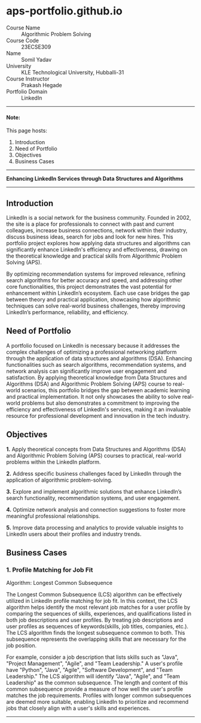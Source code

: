 # aps-portfolio.github.io

<dl>
<dt>Course Name</dt>
<dd>Algorithmic Problem Solving</dd>
<dt>Course Code</dt>
<dd>23ECSE309</dd>
<dt>Name</dt>
<dd>Somil Yadav</dd>
<dt>University</dt>
<dd>KLE Technological University, Hubballi-31</dd>
<dt>Course Instructor</dt>
<dd>Prakash Hegade</dd>  
<dt>Portfolio Domain</dt>
<dd>LinkedIn</dd>

</dl>

* * *


#### Note:
This page hosts:

1. Introduction
2. Need of Portfolio
3. Objectives
4. Business Cases

* * *
**Enhancing LinkedIn Services through Data Structures and Algorithms**
* * *

## Introduction

  LinkedIn is a social network for the business community. Founded in 2002, the site is a place for professionals to connect with past and current colleagues, increase business connections, network within their industry, discuss business ideas, search for jobs and look for new hires. This portfolio project explores how applying data structures and algorithms can significantly enhance LinkedIn's efficiency and effectiveness, drawing on the theoretical knowledge and practical skills from Algorithmic Problem Solving (APS).

By optimizing recommendation systems for improved relevance, refining search algorithms for better accuracy and speed, and addressing other core functionalities, this project demonstrates the vast potential for enhancement within LinkedIn’s ecosystem. Each use case bridges the gap between theory and practical application, showcasing how algorithmic techniques can solve real-world business challenges, thereby improving LinkedIn’s performance, reliability, and efficiency.

## Need of Portfolio

A portfolio focused on LinkedIn is necessary because it addresses the complex challenges of optimizing a professional networking platform through the application of data structures and algorithms (DSA). Enhancing functionalities such as search algorithms, recommendation systems, and network analysis can significantly improve user engagement and satisfaction. By applying theoretical knowledge from Data Structures and Algorithms (DSA) and Algorithmic Problem Solving (APS) course to real-world scenarios, this portfolio bridges the gap between academic learning and practical implementation. It not only showcases the ability to solve real-world problems but also demonstrates a commitment to improving the efficiency and effectiveness of LinkedIn's services, making it an invaluable resource for professional development and innovation in the tech industry.

## Objectives

**1.** Apply theoretical concepts from Data Structures and Algorithms (DSA) and Algorithmic Problem Solving (APS) courses to practical, real-world problems within the LinkedIn platform.

**2.** Address specific business challenges faced by LinkedIn through the application of algorithmic problem-solving.

**3.** Explore and implement algorithmic solutions that enhance LinkedIn’s search functionality, recommendation systems, and user engagement.

**4.** Optimize network analysis and connection suggestions to foster more meaningful professional relationships.

**5.** Improve data processing and analytics to provide valuable insights to LinkedIn users about their profiles and industry trends.

## Business Cases

### 1. **Profile Matching for Job Fit**

Algorithm: Longest Common Subsequence

The Longest Common Subsequence (LCS) algorithm can be effectively utilized in LinkedIn profile matching for job fit. In this context, the LCS algorithm helps identify the most relevant job matches for a user profile by comparing the sequences of skills, experiences, and qualifications listed in both job descriptions and user profiles. By treating job descriptions and user profiles as sequences of keywords(skills, job titles, companies, etc.). The LCS algorithm finds the longest subsequence common to both. This subsequence represents the overlapping skills that are necessary for the job position.

For example, consider a job description that lists skills such as "Java", "Project Management", "Agile", and "Team Leadership." A user's profile have "Python", "Java", "Agile", "Software Development", and "Team Leadership." The LCS algorithm will identify "Java", "Agile", and "Team Leadership" as the common subsequence. The length and content of this common subsequence provide a measure of how well the user's profile matches the job requirements. Profiles with longer common subsequences are deemed more suitable, enabling LinkedIn to prioritize and recommend jobs that closely align with a user's skills and experiences.
  

* * *
